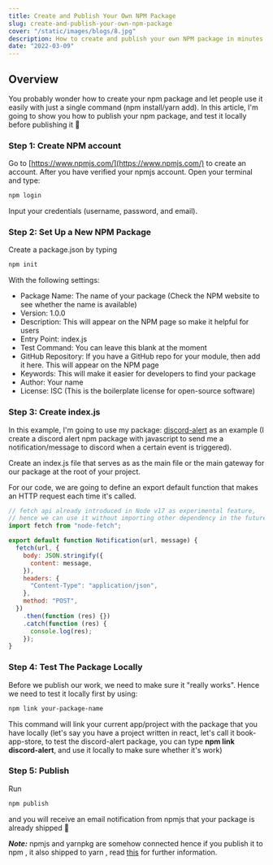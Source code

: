 ```yaml
---
title: Create and Publish Your Own NPM Package
slug: create-and-publish-your-own-npm-package
cover: "/static/images/blogs/8.jpg"
description: How to create and publish your own NPM package in minutes!
date: "2022-03-09"
---
```


## Overview

You probably wonder how to create your npm package and let people use it easily with just a single command (npm install/yarn add). In this article, I'm going to show you how to publish your npm package, and test it locally before publishing it 🚀

### Step 1: Create NPM account

Go to [https://www.npmjs.com/](https://www.npmjs.com/) to create an account. After you have verified your npmjs account. Open your terminal and type:

```bash
npm login
```

Input your credentials (username, password, and email).

### Step 2: Set Up a New NPM Package

Create a package.json by typing

```bash
npm init
```

With the following settings:

- Package Name: The name of your package (Check the NPM website to see whether the name is available)
- Version: 1.0.0
- Description: This will appear on the NPM page so make it helpful for users
- Entry Point: index.js
- Test Command: You can leave this blank at the moment
- GitHub Repository: If you have a GitHub repo for your module, then add it here. This will appear on the NPM page
- Keywords: This will make it easier for developers to find your package
- Author: Your name
- License: ISC (This is the boilerplate license for open-source software)

### Step 3: Create index.js

In this example, I'm going to use my package: [discord-alert](https://github.com/melvnl/discord-alert) as an example (I create a discord alert npm package with javascript to send me a notification/message to discord when a certain event is triggered).

Create an index.js file that serves as as the main file or the main gateway for our package at the root of your project.

For our code, we are going to define an export default function that makes an HTTP request each time it's called.

```javascript
// fetch api already introduced in Node v17 as experimental feature,
// hence we can use it without importing other dependency in the future
import fetch from "node-fetch";

export default function Notification(url, message) {
  fetch(url, {
    body: JSON.stringify({
      content: message,
    }),
    headers: {
      "Content-Type": "application/json",
    },
    method: "POST",
  })
    .then(function (res) {})
    .catch(function (res) {
      console.log(res);
    });
}
```

### Step 4: Test The Package Locally

Before we publish our work, we need to make sure it "really works". Hence we need to test it locally first by using:

```bash
npm link your-package-name
```

This command will link your current app/project with the package that you have locally (let's say you have a project written in react, let's call it book-app-store, to test the discord-alert package, you can type **npm link discord-alert**, and use it locally to make sure whether it's work)

### Step 5: Publish

Run

```bash
npm publish
```

and you will receive an email notification from npmjs that your package is already shipped 🥳

**_Note:_** npmjs and yarnpkg are somehow connected hence if you publish it to npm , it also shipped to yarn , read [this](https://stackoverflow.com/questions/58071109/difference-between-yarn-registry-and-npm-registry) for further information.
